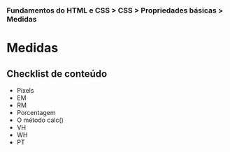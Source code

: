 ### Fundamentos do HTML e CSS > CSS > Propriedades básicas > Medidas

# Medidas

## Checklist de conteúdo

- Pixels
- EM
- RM
- Porcentagem
- O método calc()
- VH
- WH
- PT
